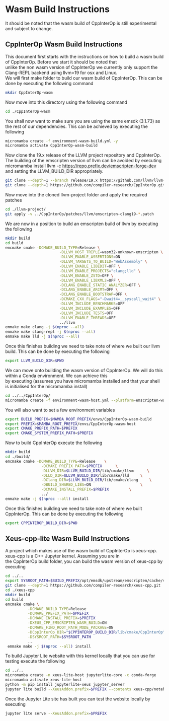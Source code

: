 # Wasm Build Instructions

It should be noted that the wasm build of CppInterOp is still experimental and subject to change.  

## CppInterOp Wasm Build Instructions

This document first starts with the instructions on how to build a wasm build of CppInterOp. Before we start it should be noted that  
unlike the non wasm version of CppInterOp we currently only support the Clang-REPL backend using llvm>19 for osx and Linux.  
We will first make folder to build our wasm build of CppInterOp. This can be done by executing the following command

```bash
mkdir CppInterOp-wasm
```

Now move into this directory using the following command

```bash
cd ./CppInterOp-wasm
```

You shall now want to make sure you are using the same emsdk (3.1.73) as the rest of our dependencies. This can be achieved by executing
the following
```bash
micromamba create -f environment-wasm-build.yml -y
micromamba activate CppInterOp-wasm-build
```

Now clone the 19.x release of the LLVM project repository and CppInterOp. The building of the emscripten version of llvm can be
avoided by executing micromamba install llvm -c <https://repo.prefix.dev/emscripten-forge-dev> and setting the LLVM_BUILD_DIR appropriately.

```bash
git clone --depth=1 --branch release/19.x https://github.com/llvm/llvm-project.git
git clone --depth=1 https://github.com/compiler-research/CppInterOp.git
```

Now move into the cloned llvm-project folder and apply the required patches

```bash
cd ./llvm-project/
git apply -v ../CppInterOp/patches/llvm/emscripten-clang19-*.patch
```

We are now in a position to build an emscripten build of llvm by executing the following
```bash
mkdir build
cd build
emcmake cmake -DCMAKE_BUILD_TYPE=Release \
                        -DLLVM_HOST_TRIPLE=wasm32-unknown-emscripten \
                        -DLLVM_ENABLE_ASSERTIONS=ON                        \
                        -DLLVM_TARGETS_TO_BUILD="WebAssembly" \
                        -DLLVM_ENABLE_LIBEDIT=OFF \
                        -DLLVM_ENABLE_PROJECTS="clang;lld" \
                        -DLLVM_ENABLE_ZSTD=OFF \
                        -DLLVM_ENABLE_LIBXML2=OFF \
                        -DCLANG_ENABLE_STATIC_ANALYZER=OFF \
                        -DCLANG_ENABLE_ARCMT=OFF \
                        -DCLANG_ENABLE_BOOTSTRAP=OFF \
                        -DCMAKE_CXX_FLAGS="-Dwait4=__syscall_wait4" \
                        -DLLVM_INCLUDE_BENCHMARKS=OFF                   \
                        -DLLVM_INCLUDE_EXAMPLES=OFF                     \
                        -DLLVM_INCLUDE_TESTS=OFF                        \
                        -DLLVM_ENABLE_THREADS=OFF                       \
                        ../llvm
emmake make clang -j $(nproc --all)
emmake make clang-repl -j $(nproc --all)
emmake make lld -j $(nproc --all)
```

Once this finishes building we need to take note of where we built our llvm build. This can be done by executing the following

```bash
export LLVM_BUILD_DIR=$PWD
```

We can move onto building the wasm version of CppInterOp. We will do this within a Conda environment. We can achieve this  
by executing (assumes you have micromamba installed and that your shell is initialised for the micromamba install)  

```bash
cd ../../CppInterOp/
micromamba create -f environment-wasm-host.yml --platform=emscripten-wasm32
```

You will also want to set a few environment variables  

```bash
export BUILD_PREFIX=$MAMBA_ROOT_PREFIX/envs/CppInterOp-wasm-build
export PREFIX=$MAMBA_ROOT_PREFIX/envs/CppInterOp-wasm-host
export CMAKE_PREFIX_PATH=$PREFIX
export CMAKE_SYSTEM_PREFIX_PATH=$PREFIX
```

Now to build CppInterOp execute the following  

```bash
mkdir build
cd ./build/
emcmake cmake -DCMAKE_BUILD_TYPE=Release    \
                -DCMAKE_PREFIX_PATH=$PREFIX      \
                -DLLVM_DIR=$LLVM_BUILD_DIR/lib/cmake/llvm      \
                -DLLD_DIR=$LLVM_BUILD_DIR/lib/cmake/lld     \
                -DClang_DIR=$LLVM_BUILD_DIR/lib/cmake/clang     \
                -DBUILD_SHARED_LIBS=ON                      \
                -DCMAKE_INSTALL_PREFIX=$PREFIX         \
                ../
emmake make -j $(nproc --all) install
```

Once this finishes building we need to take note of where we built CppInterOp. This can be done by executing the following

```bash
export CPPINTEROP_BUILD_DIR=$PWD
```

## Xeus-cpp-lite Wasm Build Instructions

A project which makes use of the wasm build of CppInterOp is xeus-cpp. xeus-cpp is a C++ Jupyter kernel. Assuming you are in  
the CppInterOp build folder, you can build the wasm version of xeus-cpp by executing  

```bash
cd ../..
export SYSROOT_PATH=$BUILD_PREFIX/opt/emsdk/upstream/emscripten/cache/sysroot
git clone --depth=1 https://github.com/compiler-research/xeus-cpp.git
cd ./xeus-cpp
mkdir build
cd build
emcmake cmake \
          -DCMAKE_BUILD_TYPE=Release                                     \
          -DCMAKE_PREFIX_PATH=$PREFIX                                    \
          -DCMAKE_INSTALL_PREFIX=$PREFIX                                 \
          -DXEUS_CPP_EMSCRIPTEN_WASM_BUILD=ON                            \
          -DCMAKE_FIND_ROOT_PATH_MODE_PACKAGE=ON                         \
          -DCppInterOp_DIR="$CPPINTEROP_BUILD_DIR/lib/cmake/CppInterOp"  \
          -DSYSROOT_PATH=$SYSROOT_PATH                                   \
          ..
 emmake make -j $(nproc --all) install
```

To build Jupyter Lite website with this kernel locally that you can use for testing execute the following

```bash
cd ../..
micromamba create -n xeus-lite-host jupyterlite-core -c conda-forge
micromamba activate xeus-lite-host
python -m pip install jupyterlite-xeus jupyter_server
jupyter lite build --XeusAddon.prefix=$PREFIX --contents xeus-cpp/notebooks/xeus-cpp-lite-demo.ipynb
```

Once the Jupyter Lite site has built you can test the website locally by executing

```bash
jupyter lite serve --XeusAddon.prefix=$PREFIX
```
